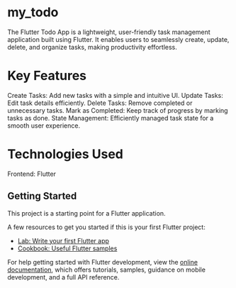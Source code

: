 # my_todo

The Flutter Todo App is a lightweight, user-friendly task management application built using Flutter. It enables users to seamlessly create, update, delete, and organize tasks, making productivity effortless.

# Key Features
Create Tasks: Add new tasks with a simple and intuitive UI.
Update Tasks: Edit task details efficiently.
Delete Tasks: Remove completed or unnecessary tasks.
Mark as Completed: Keep track of progress by marking tasks as done.
State Management: Efficiently managed task state for a smooth user experience.

# Technologies Used
Frontend: Flutter

## Getting Started

This project is a starting point for a Flutter application.

A few resources to get you started if this is your first Flutter project:

- [Lab: Write your first Flutter app](https://docs.flutter.dev/get-started/codelab)
- [Cookbook: Useful Flutter samples](https://docs.flutter.dev/cookbook)

For help getting started with Flutter development, view the
[online documentation](https://docs.flutter.dev/), which offers tutorials,
samples, guidance on mobile development, and a full API reference.
